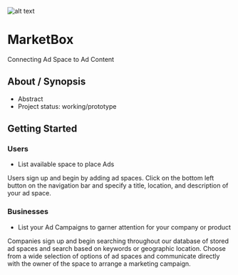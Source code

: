 ![alt text](https://ryos-marketbox.herokuapp.com/assets/MarketBoxLogo/MarketBoxLogoPNG.png)

# MarketBox
Connecting Ad Space to Ad Content

## About / Synopsis
* Abstract
* Project status: working/prototype

## Getting Started

### Users
- List available space to place Ads

Users sign up and begin by adding ad spaces. Click on the bottom left button on the navigation bar and specify a title, location, and description of your ad space.

### Businesses 
- List your Ad Campaigns to garner attention for your company or product

Companies sign up and begin searching throughout our database of stored ad spaces and search based on keywords or geographic location. Choose from a wide selection of options of ad spaces and communicate directly with the owner of the space to arrange a marketing campaign. 
